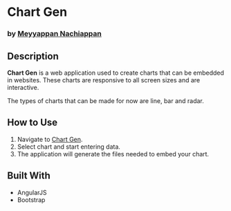 # Chart Gen
### by [Meyyappan Nachiappan](http://mnachiappan.com)

## Description
**Chart Gen** is a web application used to create charts that can be embedded in websites. These charts are responsive to all screen sizes and are interactive. 

The types of charts that can be made for now are line, bar and radar.

## How to Use
1. Navigate to [Chart Gen](http://chartgen.org).
2. Select chart and start entering data.
3. The application will generate the files needed to embed your chart.

## Built With
* AngularJS
* Bootstrap
